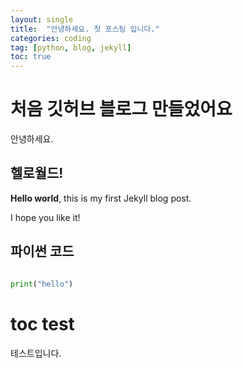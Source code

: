```yaml
---
layout: single
title:  "안녕하세요. 첫 포스팅 입니다."
categories: coding
tag: [python, blog, jekyll]
toc: true
---
```


# 처음 깃허브 블로그 만들었어요
안녕하세요.

## 헬로월드!

**Hello world**, this is my first Jekyll blog post.

I hope you like it!

## 파이썬 코드

```python

print("hello")

```

# toc test
테스트입니다.